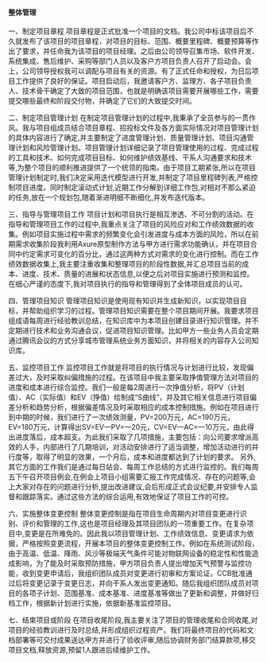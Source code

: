 #### 整体管理

一、制定项目章程
项目章程是正式批准一个项目的文档。我公司中标该项目后不久就发布了该项目的项目章程，对项目的目标、范围、概要里程碑、概要预算等作出了要求，并任命我为该项目的项目经理。之后由公司领导召集市场、软件开发、系统集成、售后维护、采购等部门人员以及客户方项目负责人召开了启动会。会上，公司领导授权我可以调配与项目有关的资源。有了正式任命和授权，为日后项目工作提供了良好的保证。项目启动后，我邀请客户方、监理方、各子项目负责人、技术骨干确定了大致的项目范围，也就是明确该项目需要开展哪些工作，需要提交哪些最终和阶段交付物，并确定了它们的大致提交时间。

二、制定项目管理计划
在制定项目管理计划的过程中,我秉承了全员参与的一贯作风。我与项目组成员结合项目章程、招投标文件及各方面实际情况对项目管理计划的具体内容进行了确定,并主要制定了进度管理计划、质量管理计划、项目沟通管理计划和风险管理计划。项目管理计划详细记录了项目管理使用的过程、完成过程的工具和技术、如何完成项目目标、如何维护绩效基线、干系人沟通要求和技术等,为整个项目的顺利推进提供了一个统领的指南。由于项目工期紧张,所以在项目管理计划制定时,我们决定采用迭代模型进行开发,并制定了项目里程碑列表,严格控制项目进度。同时制定滚动式计划,近期工作分解到详细工作包,对相对不那么紧迫的任务,放在一个规划包,随着渐进明细不断细化,并发布迭代版本。

三、指导与管理项目工作
项目计划和项目执行是相互渗透、不可分割的活动。在指导和管理项目工作的过程中,我重点关注了项目的风险应对和工作绩效数据的收集。例如项目实施过程中需求的频繁变化会引发进度与成本方面的风险，所以在前期需求收集阶段我利用Axure原型制作方法与甲方进行需求功能确认，并在项目合同中约定需求可变化的百分比，通过这两种方式对需求的变化进行控制。而在工作绩效数据收集上,我主要注重收集和整理项目的阶段性数据,并汇总项目当前的成本、进度、技术、质量的进展和状态信息,以便之后对项目实施进行预测和监控。在细心严谨的态度下,我对项目执行的指导和管理得到了全体项目成员的认可。

四、管理项目知识
管理项目知识是使用现有知识并生成新知识，以实现项目目标，并帮助组织学习的过程。管理项目知识需要在整个项目期间开展。我要求项目组成语每周进行经验教训总结，在知识库中为本项目创建目录进行知识管理。并不定期进行技术和业务沟通会议，促进项目知识管理。比如甲方一些业务人员会定期通过腾讯会议的方式分享城市管理系统业务方面知识，并将相关的内容存入公司知识库。

五、监控项目工作
监控项目工作就是将项目的执行情况与计划进行比较，发现偏差过大，及时采取纠偏措施的过程。在该项目中我主要采取挣值管理方法对项目的进度和成本进行综合监控。我们一般是每2周进行一次挣值分析，将PV（计划值）、AC（实际值）和EV（挣值）绘制成“S曲线”，并及其它相关信息进行项目偏差分析和趋势分析，根据偏差情况及时采取相应的成本控制措施。例如在项目进行到中期的时候，我们进行了一次绩效测量，PV=200万元，AC=190万元，EV=180万元，计算得出SV=EV—PV=—20元，CV=EV—AC=—10万元，由此得出进度落后，成本超支。为此我们采取了几项措施，主要包括：向公司要求增派高效的人手，内部进行了几期培训，对活动安排进行了适当调整，增加活动进行的并行度等，取得了明显的效果，一个月后，成本和进度都达到了计划的要求。
另外,其它方面的工作我们是通过每日站会、每周工作总结的方式进行监控的。我们每周五下午召开项目例会,在例会上项目小组需要汇报工作完成情况、存在的问题等,会上大家对存在的问题进行分析,提出改进建议,会后形成正式会议纪要,并安排专人监督和跟踪落实。通过这些方法的综合运用,有效地保证了项目工作的可控。

六、实施整体变更控制
整体变更控制是指在项目生命周期内对项目变更进行识别、评价和管理的工作,这也是项目经理及其项目团队的一项重要工作。在复杂项目中,变更是在所难免的。因此我以项目管理计划、工作绩效信息、变更请求为依据，严格按照变更流程，开展本项目的整体变更控制工作。例如在系统测试阶段，由于高温、低温、降雨、风沙等极端天气条件可能对物联网设备的稳定性和性能造成影响，为了能及时采取预防措施，甲方项目负责人提出增加天气预警与监控功能，收到变更申请后，我组织团队成员对变更进行初审和方案论证，CCB批准通过后将变更记录于变更日志，并向干系人发出变更通知。随后我组织团队成员对项目的各项子计划、范围基准、成本基准、进度基准等做出了更新和调整，并做好归档工作，根据新计划进行实施，依据新基准监控项目。

七、结束项目或阶段
在项目收尾阶段,我主要关注了项目的管理收尾和合同收尾,对项目的经验教训进行及时总结,并形成组织过程资产。我们将最终项目的代码和文档部署等可交付成果送达甲方并进行了验收评审,随后协调财务部门结算款项,移交项目文档,释放资源,预留1人跟进后续维护工作。